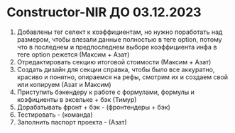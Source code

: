 # Constructor-NIR **ДО 03.12.2023**
1. Добавлены тег селект к коэффициентам, но нужно поработать над размером, чтобы влезали данные полностью в теге option, потому что в последнем и предпоследнем выборе коэффициента инфа в теге option режется (Максим + Азат)
2. Отредактировать секцию итоговой стоимости (Максим + Азат)
3. Создать дизайн для секции справка, чтобы было все аккуратно, красиво и понятно, опираемся на рефы, смотрим их и создаем свой или копируем (Азат и Максим)
4. Приступить бэкендеру к работе с формулами, формулы и коэфициенты в эксельке + бэк (Тимур)
5. Дорабатывать фронт + бэк - (фронтендеры + бэк) 
6. Тестировать - (команда)
7. Заполнить  паспорт проекта - (Азат)
